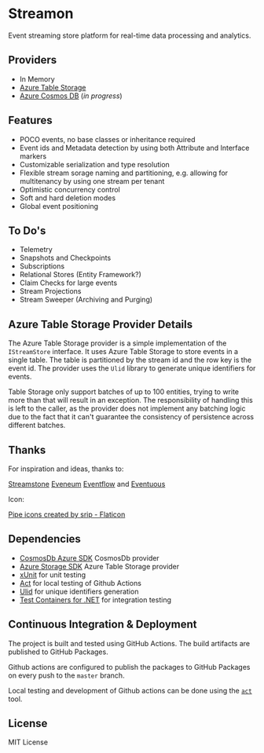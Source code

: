 # Streamon

Event streaming store platform for real-time data processing and analytics.

## Providers
* In Memory
* [Azure Table Storage](https://learn.microsoft.com/en-us/azure/storage/tables/table-storage-overview)
* [Azure Cosmos DB](https://developer.azurecosmosdb.com/tools) (_in progress_)

## Features

* POCO events, no base classes or inheritance required
* Event ids and Metadata detection by using both Attribute and Interface markers
* Customizable serialization and type resolution
* Flexible stream sorage naming and partitioning, e.g. allowing for multitenancy by using one stream per tenant
* Optimistic concurrency control
* Soft and hard deletion modes
* Global event positioning

## To Do's

* Telemetry
* Snapshots and Checkpoints
* Subscriptions
* Relational Stores (Entity Framework?)
* Claim Checks for large events
* Stream Projections
* Stream Sweeper (Archiving and Purging)

## Azure Table Storage Provider Details

The Azure Table Storage provider is a simple implementation of the `IStreamStore` interface.
It uses Azure Table Storage to store events in a single table.
The table is partitioned by the stream id and the row key is the event id.
The provider uses the `Ulid` library to generate unique identifiers for events.

Table Storage only support batches of up to 100 entities, trying to write more than that will result in an exception.
The responsibility of handling this is left to the caller, as the provider does not implement any batching logic due to the fact that it can't guarantee the consistency of persistence across different batches.

## Thanks

For inspiration and ideas, thanks to:

[Streamstone](https://github.com/yevhen/Streamstone)
[Eveneum](https://github.com/Eveneum/Eveneum)
[Eventflow](https://geteventflow.net/)
and
[Eventuous](https://eventuous.dev/)

Icon:

[Pipe icons created by srip - Flaticon](https://www.flaticon.com/free-icons/pipe)

## Dependencies

* [CosmosDb Azure SDK](https://learn.microsoft.com/en-us/azure/cosmos-db/nosql/quickstart-dotnet) CosmosDb provider
* [Azure Storage SDK](https://learn.microsoft.com/en-us/azure/storage/) Azure Table Storage provider
* [xUnit](https://xunit.net/) for unit testing
* [Act](https://github.com/nektos/act) for local testing of Github Actions
* [Ulid](https://github.com/Cysharp/Ulid) for unique identifiers generation
* [Test Containers for .NET](https://testcontainers.com/guides/getting-started-with-testcontainers-for-dotnet/) for integration testing

## Continuous Integration & Deployment

The project is built and tested using GitHub Actions. The build artifacts are published to GitHub Packages.

Github actions are configured to publish the packages to GitHub Packages on every push to the `master` branch.

Local testing and development of Github actions can be done using the [`act`](https://github.com/nektos/act) tool. 

## License

MIT License

